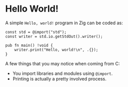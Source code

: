 # Hello World!

A simple `Hello, world!` program in Zig can be coded as:

```zig
const std = @import("std");
const writer = std.io.getStdOut().writer();

pub fn main() !void {
    writer.print("Hello, world!\n", .{});
}
```

A few things that you may notice when coming from C:
* You import libraries and modules using `@import`. 
* Printing is actually a pretty involved process.

